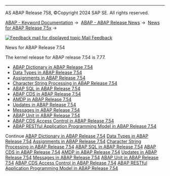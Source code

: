   

* * *

AS ABAP Release 758, ©Copyright 2024 SAP SE. All rights reserved.

[ABAP - Keyword Documentation](https://help.sap.com/doc/abapdocu_latest_index_htm/latest/en-US/abenabap.htm) →  [ABAP - ABAP Release News](https://help.sap.com/doc/abapdocu_latest_index_htm/latest/en-US/abennews.htm) →  [News for ABAP Release 7.5x](https://help.sap.com/doc/abapdocu_latest_index_htm/latest/en-US/abennews-75.htm) → 

 [![](Mail.gif?object=Mail.gif "Feedback mail for displayed topic") Mail Feedback](mailto:f1_help@sap.com?subject=Feedback%20on%20ABAP%20Documentation&body=Document:%20News%20for%20ABAP%20Release%207.54%2C%20ABENNEWS-754%2C%20758%0D%0A%0D%0AError:%0D%0A%0D%0A%0D%0A%0D%0ASuggestion%20for%20improvement:)

News for ABAP Release 7.54

The kernel release for ABAP release 7.54 is 7.77.

-   [ABAP Dictionary in ABAP Release 7.54](https://help.sap.com/doc/abapdocu_latest_index_htm/latest/en-US/abennews-754-ddic.htm)
-   [Data Types in ABAP Release 7.54](https://help.sap.com/doc/abapdocu_latest_index_htm/latest/en-US/abennews-754-types.htm)
-   [Assignments in ABAP Release 7.54](https://help.sap.com/doc/abapdocu_latest_index_htm/latest/en-US/abennews-754-assignments.htm)
-   [Character String Processing in ABAP Release 7.54](https://help.sap.com/doc/abapdocu_latest_index_htm/latest/en-US/abennews-754-character_processing.htm)
-   [ABAP SQL in ABAP Release 7.54](https://help.sap.com/doc/abapdocu_latest_index_htm/latest/en-US/abennews-754-abap_sql.htm)
-   [ABAP CDS in ABAP Release 7.54](https://help.sap.com/doc/abapdocu_latest_index_htm/latest/en-US/abennews-754-abap_cds.htm)
-   [AMDP in ABAP Release 7.54](https://help.sap.com/doc/abapdocu_latest_index_htm/latest/en-US/abennews-754-amdp.htm)
-   [Updates in ABAP Release 7.54](https://help.sap.com/doc/abapdocu_latest_index_htm/latest/en-US/abennews-754-update.htm)
-   [Messages in ABAP Release 7.54](https://help.sap.com/doc/abapdocu_latest_index_htm/latest/en-US/abennews-754-messages.htm)
-   [ABAP Unit in ABAP Release 7.54](https://help.sap.com/doc/abapdocu_latest_index_htm/latest/en-US/abennews-754-abap_unit.htm)
-   [ABAP CDS Access Control in ABAP Release 7.54](https://help.sap.com/doc/abapdocu_latest_index_htm/latest/en-US/abennews-754-cds_access_control.htm)
-   [ABAP RESTful Application Programming Model in ABAP Release 7.54](https://help.sap.com/doc/abapdocu_latest_index_htm/latest/en-US/abennews-754-restful.htm)

Continue
[ABAP Dictionary in ABAP Release 7.54](https://help.sap.com/doc/abapdocu_latest_index_htm/latest/en-US/abennews-754-ddic.htm)
[Data Types in ABAP Release 7.54](https://help.sap.com/doc/abapdocu_latest_index_htm/latest/en-US/abennews-754-types.htm)
[Assignments in ABAP Release 7.54](https://help.sap.com/doc/abapdocu_latest_index_htm/latest/en-US/abennews-754-assignments.htm)
[Character String Processing in ABAP Release 7.54](https://help.sap.com/doc/abapdocu_latest_index_htm/latest/en-US/abennews-754-character_processing.htm)
[ABAP SQL in ABAP Release 7.54](https://help.sap.com/doc/abapdocu_latest_index_htm/latest/en-US/abennews-754-abap_sql.htm)
[ABAP CDS in ABAP Release 7.54](https://help.sap.com/doc/abapdocu_latest_index_htm/latest/en-US/abennews-754-abap_cds.htm)
[AMDP in ABAP Release 7.54](https://help.sap.com/doc/abapdocu_latest_index_htm/latest/en-US/abennews-754-amdp.htm)
[Updates in ABAP Release 7.54](https://help.sap.com/doc/abapdocu_latest_index_htm/latest/en-US/abennews-754-update.htm)
[Messages in ABAP Release 7.54](https://help.sap.com/doc/abapdocu_latest_index_htm/latest/en-US/abennews-754-messages.htm)
[ABAP Unit in ABAP Release 7.54](https://help.sap.com/doc/abapdocu_latest_index_htm/latest/en-US/abennews-754-abap_unit.htm)
[ABAP CDS Access Control in ABAP Release 7.54](https://help.sap.com/doc/abapdocu_latest_index_htm/latest/en-US/abennews-754-cds_access_control.htm)
[ABAP RESTful Application Programming Model in ABAP Release 7.54](https://help.sap.com/doc/abapdocu_latest_index_htm/latest/en-US/abennews-754-restful.htm)